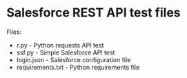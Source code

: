 # Salesforce REST API test files

Files:
- r.py - Python requests API test
- ssf.py - Simple Salesforce API test
- login.json - Salesforce configuration file
- requirements.txt - Python requirements file 
